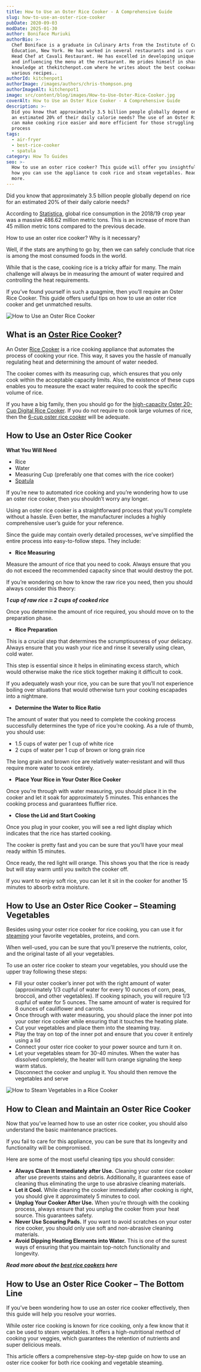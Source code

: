 ```yaml
---
title: How to Use an Oster Rice Cooker - A Comprehensive Guide
slug: how-to-use-an-oster-rice-cooker
pubDate: 2020-09-03
modDate: 2025-01-30
author: Boniface Muriuki
authorBio: >-
  Chef Boniface is a graduate in Culinary Arts from the Institute of Culinary
  Education, New York. He has worked in several restaurants and is currently the
  Head Chef at Cavali Restaurant. He has excelled in developing unique recipes
  and influencing the menu at the restaurant. He prides himself in sharing his
  knowledge at thekitchenpot.com where he writes about the best cookware for
  various recipes..
authorId: kitchenpot1
authorImage: /images/authors/chris-thompson.png
authorImageAlt: kitchenpot1
image: src/content/blog/images/How-to-Use-Oster-Rice-Cooker.jpg
coverAlt: How to Use an Oster Rice Cooker - A Comprehensive Guide
description: >-
  Did you know that approximately 3.5 billion people globally depend on rice for
  an estimated 20% of their daily calorie needs? The use of an Oster Rice Cooker
  can make cooking rice easier and more efficient for those struggling with the
  process
tags:
  - air-fryer
  - best-rice-cooker
  - spatula
category: How To Guides
seo: >-
  How to use an oster rice cooker? This guide will offer you insightful tips on
  how you can use the appliance to cook rice and steam vegetables. Read on for
  more.
---
```


Did you know that approximately 3.5 billion people globally depend on rice for an estimated 20% of their daily calorie needs? 

According to [Statistica](https://www.statista.com/statistics/255977/total-global-rice-consumption/), global rice consumption in the 2018/19 crop year was a massive 486.62 million metric tons. This is an increase of more than 45 million metric tons compared to the previous decade. 

How to use an oster rice cooker? Why is it necessary?

Well, if the stats are anything to go by, then we can safely conclude that rice is among the most consumed foods in the world.

While that is the case, cooking rice is a tricky affair for many. The main challenge will always be in measuring the amount of water required and controlling the heat requirements. 

If you’ve found yourself in such a quagmire, then you’ll require an Oster Rice Cooker. This guide offers useful tips on how to use an oster rice cooker and get unmatched results. 

![How to Use an Oster Rice Cooker](images/portablegasgrill.jpg)

## What is an [Oster Rice Cooker](https://www.amazon.com/Oster-6-Cup-Cooker-Steam-CKSTRCMS65/dp/B007JNNN5U?tag=kitchenpot-20)?

An Oster [Rice Cooker](https://en.wikipedia.org/wiki/Rice_cooker) is a rice cooking appliance that automates the process of cooking your rice. This way, it saves you the hassle of manually regulating heat and determining the amount of water needed. 

The cooker comes with its measuring cup, which ensures that you only cook within the acceptable capacity limits. Also, the existence of these cups enables you to measure the exact water required to cook the specific volume of rice. 

If you have a big family, then you should go for the [high-capacity Oster 20-Cup Digital Rice Cooker](https://www.amazon.com/Oster-20-Cup-Digital-Stainless-003071-000-000/dp/B002LVUG1Y?tag=kitchenpot-20). If you do not require to cook large volumes of rice, then the [6-cup oster rice cooker](https://www.amazon.com/Oster-Titanium-Infused-DuraCeramic-CKSTRC61K-TECO/dp/B01N06BZFB?tag=kitchenpot-20) will be adequate. 

## How to Use an Oster Rice Cooker

**What You Will Need**

-   Rice
-   Water
-   Measuring Cup (preferably one that comes with the rice cooker)
-   [Spatula](https://thekitchenpot.com/blog/best-metal-spatula-set//)

If you’re new to automated rice cooking and you’re wondering how to use an oster rice cooker, then you shouldn’t worry any longer.

Using an oster rice cooker is a straightforward process that you’ll complete without a hassle. Even better, the manufacturer includes a highly comprehensive user’s guide for your reference. 

Since the guide may contain overly detailed processes, we’ve simplified the entire process into easy-to-follow steps. They include:

-   **Rice Measuring** 

Measure the amount of rice that you need to cook. Always ensure that you do not exceed the recommended capacity since that would destroy the pot. 

If you’re wondering on how to know the raw rice you need, then you should always consider this theory:

***1 cup of raw rice = 2 cups of cooked rice***

Once you determine the amount of rice required, you should move on to the preparation phase.

-   **Rice Preparation** 

This is a crucial step that determines the scrumptiousness of your delicacy. Always ensure that you wash your rice and rinse it severally using clean, cold water.

This step is essential since it helps in eliminating excess starch, which would otherwise make the rice stick together making it difficult to cook. 

If you adequately wash your rice, you can be sure that you’ll not experience boiling over situations that would otherwise turn your cooking escapades into a nightmare.

-   **Determine the Water to Rice Ratio**

The amount of water that you need to complete the cooking process successfully determines the type of rice you’re cooking. As a rule of thumb, you should use:

-   1.5 cups of water per 1 cup of white rice
-   2 cups of water per 1 cup of brown or long grain rice

The long grain and brown rice are relatively water-resistant and will thus require more water to cook entirely. 

-   **Place Your Rice in Your Oster Rice Cooker**

Once you’re through with water measuring, you should place it in the cooker and let it soak for approximately 5 minutes. This enhances the cooking process and guarantees fluffier rice.

-   **Close the Lid and Start Cooking** 

Once you plug in your cooker, you will see a red light display which indicates that the rice has started cooking. 

The cooker is pretty fast and you can be sure that you’ll have your meal ready within 15 minutes.

Once ready, the red light will orange. This shows you that the rice is ready but will stay warm until you switch the cooker off.

If you want to enjoy soft rice, you can let it sit in the cooker for another 15 minutes to absorb extra moisture. 

## **How to Use an Oster Rice Cooker – Steaming Vegetables** 

Besides using your oster rice cooker for rice cooking, you can use it for [steaming](https://www.allrecipes.com/recipes/17713/everyday-cooking/cookware-and-equipment/rice-cooker/) your favorite vegetables, proteins, and corn. 

When well-used, you can be sure that you’ll preserve the nutrients, color, and the original taste of all your vegetables. 

To use an oster rice cooker to steam your vegetables, you should use the upper tray following these steps:

-   Fill your oster cooker’s inner pot with the right amount of water (approximately 1/3 cupful of water for every 10 ounces of corn, peas, broccoli, and other vegetables). If cooking spinach, you will require 1/3 cupful of water for 5 ounces. The same amount of water is required for 8 ounces of cauliflower and carrots.
-   Once through with water measuring, you should place the inner pot into your oster rice cooker while ensuring that it touches the heating plate. 
-   Cut your vegetables and place them into the steaming tray. 
-   Play the tray on top of the inner pot and ensure that you cover it entirely using a lid
-   Connect your oster rice cooker to your power source and turn it on. 
-   Let your vegetables steam for 30-40 minutes. When the water has dissolved completely, the heater will turn orange signaling the keep warm status. 
-   Disconnect the cooker and unplug it. You should then remove the vegetables and serve

![How to Steam Vegetables in a Rice Cooker](images/portablegasgrill.jpg)

## **How to Clean and Maintain an Oster Rice Cooker**

Now that you’ve learned how to use an oster rice cooker, you should also understand the basic maintenance practices.

If you fail to care for this appliance, you can be sure that its longevity and functionality will be compromised. 

Here are some of the most useful cleaning tips you should consider:

-   **Always Clean It Immediately after Use.** Cleaning your oster rice cooker after use prevents stains and debris. Additionally, it guarantees ease of cleaning thus eliminating the urge to use abrasive cleaning materials.
-   **Let it Cool.** While cleaning the cooker immediately after cooking is right, you should give it approximately 5 minutes to cool. 
-   **Unplug Your Cooker After Use.** When you’re through with the cooking process, always ensure that you unplug the cooker from your heat source. This guarantees safety.
-   **Never Use Scouring Pads.** If you want to avoid scratches on your oster rice cooker, you should only use soft and non-abrasive cleaning materials.
-   **Avoid Dipping Heating Elements into Water.** This is one of the surest ways of ensuring that you maintain top-notch functionality and longevity. 

***Read more about the [best rice cookers](https://thekitchenpot.com/blog/best-rice-cooker-for-brown-rice//) here***

## How to Use an Oster Rice Cooker – The Bottom Line

If you’ve been wondering how to use an oster rice cooker effectively, then this guide will help you resolve your worries.

While oster rice cooking is known for rice cooking, only a few know that it can be used to steam vegetables. It offers a high-nutritional method of cooking your veggies, which guarantees the retention of nutrients and super delicious meals.

This article offers a comprehensive step-by-step guide on how to use an oster rice cooker for both rice cooking and vegetable steaming.